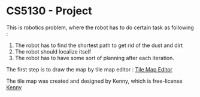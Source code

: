 # CS5130 - Project

This is robotics problem, where the robot has to do certain task as following :
1. The robot has to find the shortest path to get rid of the dust and dirt
2. The robot should localize itself
3. The robot has to have some sort of planning after each iteration.

The first step is to draw the map by tile map editor : [Tile Map Editor]()




The tile map was created and designed by Kenny, which is free-license [Kenny]()


